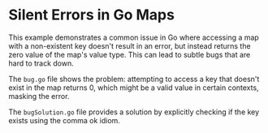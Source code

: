 # Silent Errors in Go Maps

This example demonstrates a common issue in Go where accessing a map with a non-existent key doesn't result in an error, but instead returns the zero value of the map's value type. This can lead to subtle bugs that are hard to track down.

The `bug.go` file shows the problem: attempting to access a key that doesn't exist in the map returns 0, which might be a valid value in certain contexts, masking the error.

The `bugSolution.go` file provides a solution by explicitly checking if the key exists using the comma ok idiom.

